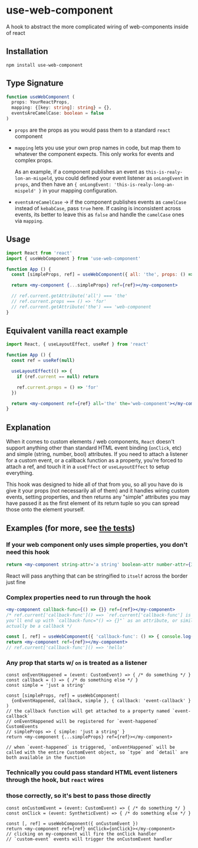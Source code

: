 # use-web-component
A hook to abstract the more complicated wiring of web-components inside of react

## Installation
`npm install use-web-component`

## Type Signature
```ts
function useWebComponent (
  props: YourReactProps,
  mapping: {[key: string]: string} = {},
  eventsAreCamelCase: boolean = false
)
```

- `props` are the props as you would pass them to a standard `react` component
- `mapping` lets you use your own prop names in code, but map them to whatever the component
expects. This only works for events and complex props.

  As an example, if a component publishes an event as `this-is-realy-lon-an-mispeld`, you could
  defined your event listener as `onLongEvent` in `props`, and then have an `{ onLongEvent: 'this-is-realy-long-an-mispeld' }` in your mapping configuration.
- `eventsAreCamelCase` -> if the component publishes events as `camelCase` instead of `kebabCase`, pass `true` here. If casing is inconsistent across events, its better to leave this
as `false` and handle the `camelCase` ones via `mapping`.

## Usage
```jsx
import React from 'react'
import { useWebComponent } from 'use-web-component'

function App () {
  const [simpleProps, ref] = useWebComponent({ all: 'the', props: () => 'for', the: 'web-component' })

  return <my-component {...simpleProps} ref={ref}></my-component>

  // ref.current.getAttribute('all') === 'the'
  // ref.current.props === () => 'for'
  // ref.current.getAttribute('the') === 'web-component
}
```

## Equivalent vanilla react example
```jsx
import React, { useLayoutEffect, useRef } from 'react'

function App () {
  const ref = useRef(null)

  useLayoutEffect(() => {
    if (ref.current == null) return

    ref.current.props = () => 'for'
  })

  return <my-component ref={ref} all='the' the='web-component'></my-component>
}
```

## Explanation
When it comes to custom elements / web components, `React` doesn't support anything other than
standard HTML event binding (`onClick`, etc) and simple (string, number, bool) attributes. If
you need to attach a listener for a custom event, or a callback function as a property, you're
forced to attach a ref, and touch it in a `useEffect` or `useLayoutEffect` to setup everything.

This hook was designed to hide all of that from you, so all you have do is give it your props
(not necessarily all of them) and it handles wiring custom events, setting properties, and then
returns any "simple" attributes you may have passed it as the first element of its return tuple
so you can spread those onto the element yourself.

## Examples (for more, see [the tests](./src/useWebComponent.test.tsx))
### If your web component only uses simple properties, you don't need this hook
```jsx
return <my-component string-attr='a string' boolean-attr number-attr={3}></my-component>
```
React will pass anything that can be stringified to `itself` across the border just fine

### Complex properties need to run through the hook
```jsx
<my-component callback-func={() => {}} ref={ref}></my-component>
/* ref.current['callback-func']() ==> `ref.current['callback-func'] is not a function`
you'll end up with `callback-func="() => {}"` as an attribute, or similar, it won't
actually be a callback */

const [, ref] = useWebComponent({ 'callback-func': () => { console.log('hello') } })
return <my-component ref={ref}></my-component>
// ref.current['callback-func']() ==> 'hello'
```

### Any prop that starts w/ `on` is treated as a listener
```tsx
const onEventHappened = (event: CustomEvent) => { /* do something */ }
const callback = () => { /* do something else */ }
const simple = 'just a string'

const [simpleProps, ref] = useWebComponent(
  {onEventHappened, callback, simple }, { callback: 'event-callback' }
)
// the callback function will get attached to a property named `event-callback`
// onEventHappened will be registered for `event-happened` CustomEvents
// simpleProps => { simple: 'just a string' }
return <my-component {...simpleProps} ref={ref}></my-component>

// when `event-happened` is triggered, `onEventHappened` will be called with the entire CustomEvent object, so `type` and `detail` are both available in the function
```

### Technically you could pass standard HTML event listeners through the hook, but `react` wires
### those correctly, so it's best to pass those directly
```tsx
const onCustomEvent = (event: CustomEvent) => { /* do something */ }
const onClick = (event: SyntheticEvent) => { /* do something else */ }

const [, ref] = useWebComponent({ onCustomEvent })
return <my-component ref={ref} onClick={onClick}></my-component>
// clicking on my-component will fire the onClick handler
// `custom-event` events will trigger the onCustomEvent handler
```
